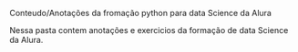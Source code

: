 Conteudo/Anotações da fromação python para data Science da Alura

Nessa pasta contem anotações e exercicios da formação de data Science da Alura. 
